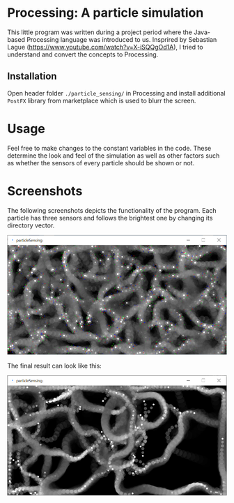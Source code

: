 # Processing: A particle simulation
This little program was written during a project period where the Java-based Processing language was introduced to us. Insprired by Sebastian Lague (https://www.youtube.com/watch?v=X-iSQQgOd1A), I tried to understand and convert the concepts to Processing.

## Installation
Open header folder ```./particle_sensing/``` in Processing and install additional ```PostFX``` library from marketplace which is used to blurr the screen.

# Usage
Feel free to make changes to the constant variables in the code. These determine the look and feel of the simulation as well as other factors such as whether the sensors of every particle should be shown or not.

# Screenshots

The following screenshots depicts the functionality of the program. Each particle has three sensors and follows the brightest one by changing its directory vector.


<img src="./screenshots/image1.png" width="900px" alt="screenshot 1">


The final result can look like this:


<img src="./screenshots/image2.png" width="900px" alt="screenshot 2">